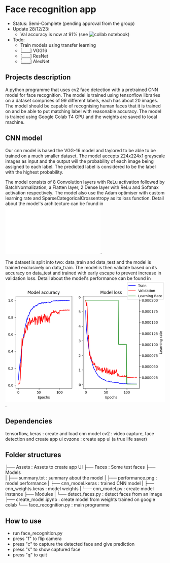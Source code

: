 # Face recognition app

- Status: Semi-Complete (pending approval from the group)
- Update 28/12/23:
  - Val accuracy is now at 91% (see ![collab notebook](./Notebooks/colab_notebook.ipynb))
- Todo:
  - Train models using transfer learning
  - [____] VGG16
  - [____] ResNet
  - [____] AlexNet

## Projects description

A python programme that uses cv2 face detection with a pretrained CNN model for face recognition.
The model is trained using tensorflow libraries on a dataset comprises of 99 different labels,
each has about 20 images. The model should be capable of recognising human faces that
it is trained on and be able to put matching label with reasonable accuracy.
The model is trained using Google Colab T4 GPU and the weights are saved to local machine.

## CNN model

Our cnn model is based the VGG-16 model and taylored to be able to be trained on a much smaller
dataset. The model accepts 224x224x1 grayscale images as input and the output will the probability
of each image being assigned to each label. The predicted label is considered to be the label
with the highest probability.

The model consists of 8 Convolution layers with ReLu activation followed by BatchNormalization,
a Flatten layer, 2 Dense layer with ReLu and Softmax activation respectively. The model also use
the Adam optimiser with custom learning rate and SparseCategoricalCrossentropy as its loss function.
Detail about the model's architecture can be found in ![summary.txt](./Models/summary.txt).

The dataset is split into two: data_train and data_test and the model is trained exclusively on
data_train. The model is then validate based on its accuracy on data_test and trained with
early escape to prevent increase in validation loss.
Detail about the model's performance can be found in ![performance.png](./Models/performance.png).

## Dependencies

tensorflow, keras : create and load cnn model
cv2 : video capture, face detection and create app ui
cvzone : create app ui (a true life saver)

## Folder structures

├── Assets : Assets to create app UI
├── Faces : Some test faces
├── Models  
| ├── summary.txt : summary about the model
| ├── performance.png : model performance
| ├── cnn_model.keras : trained CNN model
| ├── cnn_weights.keras : model weights
| └── cnn_model.py : create model instance
├── Modules
| └── detect_faces.py : detect faces from an image
├── create_model.ipynb : create model from weights trained on google colab
└── face_recognition.py : main programme

## How to use

- run face_recognition.py
- press "f" to flip camera
- press "c" to capture the detected face and give prediction
- press "s" to show captured face
- press "q" to quit
